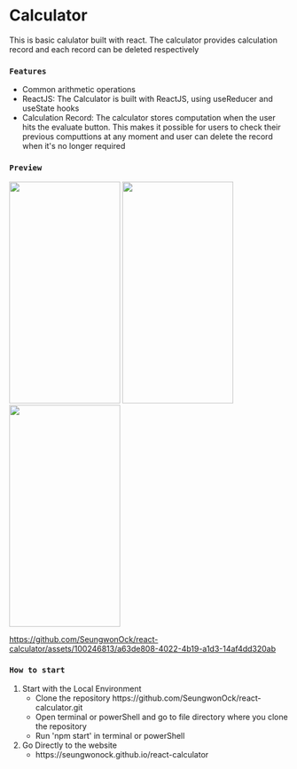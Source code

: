 <h1>Calculator</h1>
<p>This is basic calulator built with react. The calculator provides calculation record and each record can be deleted respectively</p>
<h3><strong><code>Features</code></strong></h3>
<ul>
  <li>Common arithmetic operations</li>
  <li>ReactJS: The Calculator is built with ReactJS, using useReducer and useState hooks</li>
  <li>Calculation Record: The calculator stores computation when the user hits the evaluate button. 
    This makes it possible for users to check their previous computtions at any moment and user can delete the record when it's no longer required</li>

</ul>
<h3><strong><code>Preview</code></strong></h3>
  <img src="https://github.com/SeungwonOck/react-calculator/assets/100246813/7a70a652-432c-4367-a562-1ef6d9dddbb1.png" width="200" height="400"/>
  <img src="https://github.com/SeungwonOck/react-calculator/assets/100246813/77d1637a-2c1d-4fe3-8352-bcbdf0ebff80.png" width="200" height="400"/>
  <img src="https://github.com/SeungwonOck/react-calculator/assets/100246813/f7c6438a-305e-4783-a198-4486f24fc89e.png" width="200" height="400"/>
  
  https://github.com/SeungwonOck/react-calculator/assets/100246813/a63de808-4022-4b19-a1d3-14af4dd320ab
<h3><strong><code>How to start</code></strong></h3>
<ol>
  <li>Start with the Local Environment
    <ul>
      <li>Clone the repository https://github.com/SeungwonOck/react-calculator.git</li>
      <li>Open terminal or powerShell and go to file directory where you clone the repository</li>
      <li>Run 'npm start' in terminal or powerShell</li>
    </ul>
  </li>
  <li>Go Directly to the website
    <ul>
      <li>
        https://seungwonock.github.io/react-calculator
      </li>
    </ul>
  </li>
</ol>
